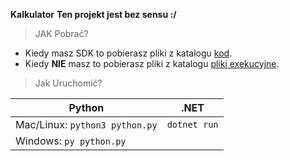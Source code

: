 **Kalkulator**
**Ten projekt jest bez sensu :/**

 > JAK Pobrać?
 - Kiedy masz SDK to pobierasz pliki z katalogu [kod](https://github.com/gregorbart/kalkulatory/tree/main/kod).
 - Kiedy **NIE** masz to pobierasz pliki z katalogu [pliki exekucyjne](https://github.com/gregorbart/kalkulatory/tree/main/pliki%20exekucyjne%20%28.exe%29).
 

>  Jak Uruchomić?
 

|Python|.NET|
|--|--|
|Mac/Linux: `python3 python.py`| `dotnet run` |
|Windows: `py python.py`| 
